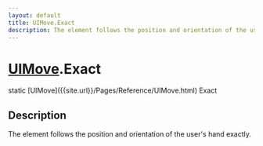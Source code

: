 ```yaml
---
layout: default
title: UIMove.Exact
description: The element follows the position and orientation of the user's hand exactly.
---
```

# [UIMove]({{site.url}}/Pages/Reference/UIMove.html).Exact

<div class='signature' markdown='1'>
static [UIMove]({{site.url}}/Pages/Reference/UIMove.html) Exact
</div>

## Description
The element follows the position and orientation of the
user's hand exactly.

